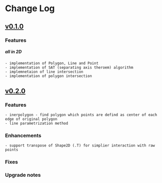 # Change Log

## [v0.1.0]()

### Features
##### all in 2D

    - implementation of Polygon, Line and Point 
    - implementation of SAT (separating axis theroem) algorithm
    - implemnetaion of line intersection 
    - implementation of polygon intersection

## [v0.2.0]()

### Features
    
    - inerpolygon - find polygon which points are defind as center of each edge of original polygon
    - line parametrization method

### Enhancements
    
    - support transpose of Shape2D (.T) for simplier interaction with raw points

### Fixes

### Upgrade notes

